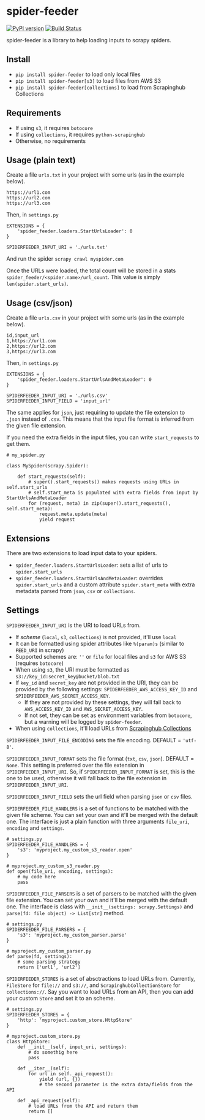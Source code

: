 # spider-feeder
[![PyPI version](https://badge.fury.io/py/spider-feeder.svg)](https://badge.fury.io/py/spider-feeder)
[![Build Status](https://api.travis-ci.com/ejulio/spider-feeder.png)](https://api.travis-ci.com/ejulio/spider-feeder.png)

spider-feeder is a library to help loading inputs to scrapy spiders.

## Install

* `pip install spider-feeder` to load only local files
* `pip install spider-feeder[s3]` to load files from AWS S3
* `pip install spider-feeder[collections]` to load from Scrapinghub Collections

## Requirements

* If using `s3`, it requires `botocore`
* If using `collections`, it requires `python-scrapinghub`
* Otherwise, no requirements

## Usage (plain text)

Create a file `urls.txt` in your project with some urls (as in the example below).
```
https://url1.com
https://url2.com
https://url3.com
```

Then, in `settings.py`
```
EXTENSIONS = {
    'spider_feeder.loaders.StartUrlsLoader': 0
}

SPIDERFEEDER_INPUT_URI = './urls.txt'
```

And run the spider `scrapy crawl myspider.com`

Once the URLs were loaded, the total count will be stored in a stats 
`spider_feeder/<spider.name>/url_count`.
This value is simply `len(spider.start_urls)`.

## Usage (csv/json)

Create a file `urls.csv` in your project with some urls (as in the example below).
```
id,input_url
1,https://url1.com
2,https://url2.com
3,https://url3.com
```

Then, in `settings.py`
```
EXTENSIONS = {
    'spider_feeder.loaders.StartUrlsAndMetaLoader': 0
}

SPIDERFEEDER_INPUT_URI = './urls.csv'
SPIDERFEEDER_INPUT_FIELD = 'input_url'
```

The same applies for `json`, just requiring to update the file extension to `.json` instead of `.csv`.
This means that the input file format is inferred from the given file extension.

If you need the extra fields in the input files, you can write `start_requests` to get them.
```
# my_spider.py

class MySpider(scrapy.Spider):

    def start_requests(self):
        # super().start_requests() makes requests using URLs in self.start_urls
        # self.start_meta is populated with extra fields from input by StartUrlsAndMetaLoader
        for (request, meta) in zip(super().start_requests(), self.start_meta):
            request.meta.update(meta)
            yield request
```


## Extensions

There are two extensions to load input data to your spiders.

* `spider_feeder.loaders.StartUrlsLoader`: sets a list of urls to `spider.start_urls`
* `spider_feeder.loaders.StartUrlsAndMetaLoader`: overrides `spider.start_urls` and a custom attribute `spider.start_meta` with extra metadata parsed from `json`, `csv` or `collections`.

## Settings

`SPIDERFEEDER_INPUT_URI` is the URI to load URLs from.
* If _scheme_ (`local`, `s3`, `collections`) is not provided, it'll use `local`
* It can be formatted using spider attributes like `%(param)s` (similar to `FEED_URI` in scrapy)
* Supported schemes are: `''` or `file` for local files and `s3` for AWS S3 (requires `botocore`)
* When using `s3`, the URI must be formatted as `s3://key_id:secret_key@bucket/blob.txt`
* If `key_id` and `secret_key` are not provided in the URI, they can be provided by the following settings: `SPIDERFEEDER_AWS_ACCESS_KEY_ID` and `SPIDERFEEDER_AWS_SECRET_ACCESS_KEY`.
    * If they are not provided by these settings, they will fall back to `AWS_ACCESS_KEY_ID` and `AWS_SECRET_ACCESS_KEY`.
    * If not set, they can be set as environment variables from `botocore`, but a warning will be logged by `spider-feeder`.
* When using `collections`, it'll load URLs from [Scrapinghub Collections](https://doc.scrapinghub.com/api/collections.html)

`SPIDERFEEDER_INPUT_FILE_ENCODING` sets the file encoding. DEFAULT = `'utf-8'`.

`SPIDERFEEDER_INPUT_FORMAT` sets the file format (`txt`, `csv`, `json`). DEFAULT = `None`.
This setting is preferred over the file extension in `SPIDERFEEDER_INPUT_URI`.
So, if `SPIDERFEEDER_INPUT_FORMAT` is set, this is the one to be used, otherwise
it will fall back to the file extension in `SPIDERFEEDER_INPUT_URI`.

`SPIDERFEEDER_INPUT_FIELD` sets the url field when parsing `json` or `csv` files.

`SPIDERFEEDER_FILE_HANDLERS` is a set of functions to be matched with the given file scheme.
You can set your own and it'll be merged with the default one.
The interface is just a plain function with three arguments `file_uri`, `encoding` and `settings`.
```
# settings.py
SPIDERFEEDER_FILE_HANDLERS = {
    's3': 'myproject.my_custom_s3_reader.open'
}

# myproject.my_custom_s3_reader.py
def open(file_uri, encoding, settings):
    # my code here
    pass
```

`SPIDERFEEDER_FILE_PARSERS` is a set of parsers to be matched with the given file extension.
You can set your own and it'll be merged with the default one.
The interface is class with `__init__(settings: scrapy.Settings)` and `parse(fd: file object) -> List[str]` method.
```
# settings.py
SPIDERFEEDER_FILE_PARSERS = {
    's3': 'myproject.my_custom_parser.parse'
}

# myproject.my_custom_parser.py
def parse(fd, settings):
    # some parsing strategy
    return ['url1', 'url2']
```

`SPIDERFEEDER_STORES` is a set of absctractions to load URLs from.
Currently, `FileStore` for `file://` and `s3://`, and `ScrapinghubCollectionStore` for `collections://`.
Say you want to load URLs from an API, then you can add your custom `Store` and set it to an scheme.
```
# settings.py
SPIDERFEEDER_STORES = {
    'http': 'myproject.custom_store.HttpStore'
}

# myproject.custom_store.py
class HttpStore:
    def __init__(self, input_uri, settings):
        # do somethig here
        pass

    def __iter__(self):
        for url in self._api_request():
            yield (url, {})
            # the second parameter is the extra data/fields from the API 

    def _api_request(self):
        # load URLs from the API and return them
        return []
```
